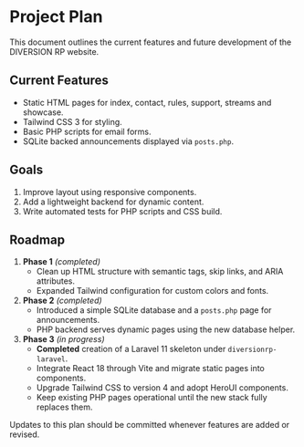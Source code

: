 # Project Plan

This document outlines the current features and future development of the DIVERSION RP website.

## Current Features
- Static HTML pages for index, contact, rules, support, streams and showcase.
- Tailwind CSS 3 for styling.
- Basic PHP scripts for email forms.
- SQLite backed announcements displayed via `posts.php`.

## Goals
1. Improve layout using responsive components.
2. Add a lightweight backend for dynamic content.
3. Write automated tests for PHP scripts and CSS build.

## Roadmap
1. **Phase 1** *(completed)*
   - Clean up HTML structure with semantic tags, skip links, and ARIA attributes.
   - Expanded Tailwind configuration for custom colors and fonts.
2. **Phase 2** *(completed)*
   - Introduced a simple SQLite database and a `posts.php` page for announcements.
   - PHP backend serves dynamic pages using the new database helper.
3. **Phase 3** *(in progress)*
   - **Completed** creation of a Laravel 11 skeleton under `diversionrp-laravel`.
   - Integrate React 18 through Vite and migrate static pages into components.
   - Upgrade Tailwind CSS to version 4 and adopt HeroUI components.
   - Keep existing PHP pages operational until the new stack fully replaces them.

Updates to this plan should be committed whenever features are added or revised.
